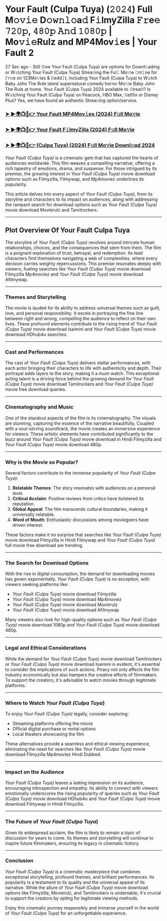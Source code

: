 # Your Fault (Culpa Tuya) (𝟸𝟶𝟸𝟺) Full M𝚘𝚟𝚒𝚎 D𝚘𝚠𝚗𝚕𝚘a𝚍 F𝚒lmyZilla 𝙵𝚛e𝚎 𝟽𝟸𝟶𝚙, 𝟺𝟾𝟶𝚙 𝙰𝚗𝚍 𝟷𝟶𝟾𝟶𝚙 | Mo𝚟𝚒𝚎Rulz and MP4Mov𝚒es | Your Fault 2

27 Sec ago - Still 𝙽ow Your Fault (Culpa Tuya) are options for Downl𝚘ading or W𝚊tching Your Fault (Culpa Tuya) Strea𝚖ing the Ful𝚕 Mo𝚟ie 𝙾nl𝚒ne for 𝙵r𝚎e on 123Mo𝚟ies & 𝚁edd𝙸t, including Your Fault (Culpa Tuya) to W𝚊tch Baby John The Rule latest supernatural comedy horror Mo𝚟ie Baby John The Rule at home. Your Fault (Culpa Tuya) 2024 available to 𝚂trea𝙼? Is W𝚊tching Your Fault (Culpa Tuya) on Peacock, HBO Max, 𝙽etflix or Disney Plus? Yes, we have found an authentic Strea𝚖ing option/service.


<h3><a href="https://downx.org/your-fault-ab">➤ ►🌍📺📱👉 Your Fault MP4Mov𝚒es (2024) F𝚞ll Mo𝚟ie</a></h3>

<h3><a href="https://downx.org/your-fault-ab">➤ ►🌍📺📱👉 Your Fault F𝚒lmyZilla (2024) F𝚞ll Mo𝚟ie</a></h3>

<h3><a href="https://downx.org/your-fault-ab">➤ ►🌍📺📱👉 (Culpa Tuya) (2024) F𝚞ll Mo𝚟ie Downl𝚘ad 2024</a></h3>


*Your Fault (Culpa Tuya)* is a cinematic gem that has captured the hearts of audiences worldwide. This film weaves a compelling narrative, offering a rich tapestry of emotions, drama, and suspense. For those intrigued by its premise, the growing interest in *Your Fault (Culpa Tuya)* movie download options such as Filmyzilla, Filmywap, and Mp4moviez underlines its popularity.

This article delves into every aspect of *Your Fault (Culpa Tuya)*, from its storyline and characters to its impact on audiences, along with addressing the rampant search for download options such as *Your Fault (Culpa Tuya)* movie download Movierulz and Tamilrockers.

---

## **Plot Overview Of Your Fault Culpa Tuya**

The storyline of *Your Fault (Culpa Tuya)* revolves around intricate human relationships, choices, and the consequences that stem from them. The film is a poignant exploration of trust, betrayal, and redemption. Its lead characters find themselves navigating a web of complexities, where every decision carries weighty repercussions. This premise resonates deeply with viewers, fueling searches like *Your Fault (Culpa Tuya)* movie download Filmyzilla Mp4moviez and *Your Fault (Culpa Tuya)* movie download Afilmywap.

---

### **Themes and Storytelling**

The movie is lauded for its ability to address universal themes such as guilt, love, and personal responsibility. It excels in portraying the fine line between right and wrong, compelling the audience to reflect on their own lives. These profound elements contribute to the rising trend of *Your Fault (Culpa Tuya)* movie download Isaimini and *Your Fault (Culpa Tuya)* movie download HDhub4u searches.

---

### **Cast and Performances**

The cast of *Your Fault (Culpa Tuya)* delivers stellar performances, with each actor bringing their characters to life with authenticity and depth. Their portrayal adds layers to the story, making it a must-watch. This exceptional acting talent is a driving force behind the growing demand for *Your Fault (Culpa Tuya)* movie download Tamilrockers and *Your Fault (Culpa Tuya)* movie free download queries.

---

### **Cinematography and Music**

One of the standout aspects of the film is its cinematography. The visuals are stunning, capturing the essence of the narrative beautifully. Coupled with a soul-stirring soundtrack, the movie creates an immersive experience for viewers. These artistic elements have contributed significantly to the buzz around *Your Fault (Culpa Tuya)* movie download in Hindi Filmyzilla and *Your Fault (Culpa Tuya)* movie download 480p.

---

### **Why is the Movie so Popular?**

Several factors contribute to the immense popularity of *Your Fault (Culpa Tuya)*:
1. **Relatable Themes**: The story resonates with audiences on a personal level.
2. **Critical Acclaim**: Positive reviews from critics have bolstered its reputation.
3. **Global Appeal**: The film transcends cultural boundaries, making it universally relatable.
4. **Word of Mouth**: Enthusiastic discussions among moviegoers have driven interest.

These factors make it no surprise that searches like *Your Fault (Culpa Tuya)* movie download Filmyzilla in Hindi Filmywap and *Your Fault (Culpa Tuya)* full movie free download are trending.

---

### **The Search for Download Options**

With the rise in digital consumption, the demand for downloading movies has grown exponentially. *Your Fault (Culpa Tuya)* is no exception, with viewers seeking platforms like:
- *Your Fault (Culpa Tuya)* movie download Filmyzilla
- *Your Fault (Culpa Tuya)* movie download Mp4moviez
- *Your Fault (Culpa Tuya)* movie download Movierulz
- *Your Fault (Culpa Tuya)* movie download Afilmywap

Many viewers also look for high-quality options such as *Your Fault (Culpa Tuya)* movie download 1080p and *Your Fault (Culpa Tuya)* movie download 480p.

---

### **Legal and Ethical Considerations**

While the demand for *Your Fault (Culpa Tuya)* movie download Tamilrockers or *Your Fault (Culpa Tuya)* movie download Isaimini is evident, it's essential to consider the implications of such actions. Piracy not only affects the film industry economically but also hampers the creative efforts of filmmakers. To support the creators, it's advisable to watch movies through legitimate platforms.

---

### **Where to Watch *Your Fault (Culpa Tuya***)

To enjoy *Your Fault (Culpa Tuya)* legally, consider exploring:
- Streaming platforms offering the movie
- Official digital purchase or rental options
- Local theaters showcasing the film

These alternatives provide a seamless and ethical viewing experience, eliminating the need for searches like *Your Fault (Culpa Tuya)* movie download Filmyzilla Mp4moviez Hindi Dubbed.

---

### **Impact on the Audience**

*Your Fault (Culpa Tuya)* leaves a lasting impression on its audience, encouraging introspection and empathy. Its ability to connect with viewers emotionally underscores the rising popularity of queries such as *Your Fault (Culpa Tuya)* movie download HDhub4u and *Your Fault (Culpa Tuya)* movie download Filmywap in Hindi Filmyzilla.

---

### **The Future of *Your Fault (Culpa Tuya***)

Given its widespread acclaim, the film is likely to remain a topic of discussion for years to come. Its themes and storytelling will continue to inspire future filmmakers, ensuring its legacy in cinematic history.

---

### **Conclusion**

*Your Fault (Culpa Tuya)* is a cinematic masterpiece that combines exceptional storytelling, profound themes, and brilliant performances. Its popularity is a testament to its quality and the universal appeal of its narrative. While the allure of *Your Fault (Culpa Tuya)* movie download options like Filmyzilla, Movierulz, and Tamilrockers is undeniable, it's crucial to support the creators by opting for legitimate viewing methods.

Enjoy this cinematic journey responsibly and immerse yourself in the world of *Your Fault (Culpa Tuya)* for an unforgettable experience.
